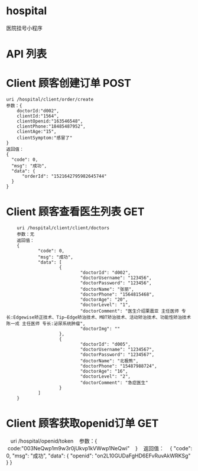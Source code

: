 # hospital
医院挂号小程序

#  API 列表
#  Client 顾客创建订单 POST
    uri /hospital/client/order/create
    参数：{
        doctorId:"d002",
        clientId:"1564",
        clientOpenid:"163546548",
        clientPhone:"18485487952",
        clientAge:"15",
        clientSymptom:"感冒了"
    }
    返回值：
    {
      "code": 0,
      "msg": "成功",
      "data": {
          "orderId": "1521642795982645744"
      }
    }
#  Client 顾客查看医生列表 GET
		uri /hospital/client/client/doctors
		参数：无
		返回值：
		{
				"code": 0,
				"msg": "成功",
				"data": [
						{
								"doctorId": "d002",
								"doctorUsername": "123456",
								"doctorPassword": "123456",
								"doctorName": "张丽",
								"doctorPhone": "1564815468",
								"doctorAge": "20",
								"doctorLevel": "1",
								"doctorComment": "医生介绍栗震亚 主任医师 专长:Edgewise矫正技术、Tip—Edge矫治技术、MBT矫治技术、活动矫治技术、功能性矫治技术 陈一戎 主任医师 专长:泌尿系统肿瘤",
								"doctorImg": ""
						},
						{
								"doctorId": "d005",
								"doctorUsername": "1234567",
								"doctorPassword": "1234567",
								"doctorName": "北极熊",
								"doctorPhone": "15487988724",
								"doctorAge": "16",
								"doctorLevel": "2",
								"doctorComment": "急症医生"
						}
				]
		}
#  Client 顾客获取openid订单 GET
    uri /hospital/openid/token
    参数：{
        code:"003NeQwp1m9w3r0jUkvp1kVWwp1NeQwi"
    }
    返回值：
    {
        "code": 0,
        "msg": "成功",
        "data": {
            "openid": "on2L10GUDaFgHD6EFvRuvAkWRKSg"
        }
    }
